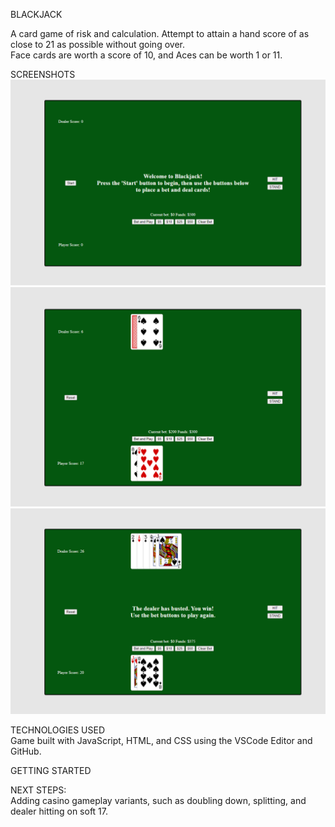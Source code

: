 BLACKJACK

A card game of risk and calculation.
Attempt to attain a hand score of as close to 21 as possible without going over.  
Face cards are worth a score of 10, and Aces can be worth 1 or 11.


SCREENSHOTS
![Home Screen](https://github.com/dhnguyen11/GAProject1/blob/main/screenshots/blackjack-home-screen.png?raw=true)
![Gameplay](https://github.com/dhnguyen11/GAProject1/blob/main/screenshots/blackjack-gameplay.png?raw=true)
![Win Screen](https://github.com/dhnguyen11/GAProject1/blob/main/screenshots/blackjack-win.png?raw=true)


TECHNOLOGIES USED  
Game built with JavaScript, HTML, and CSS using the VSCode Editor and GitHub.


GETTING STARTED  


NEXT STEPS:  
Adding casino gameplay variants, such as doubling down, splitting, and dealer hitting on soft 17.